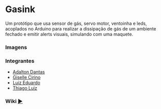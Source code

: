 # Gasink

Um protótipo que usa sensor de gás, servo motor, ventoinha e leds, acoplados no Arduino para realizar a dissipação de gás de um ambiente fechado e emitir alerts visuais, simulando com uma maquete.

### Imagens

### Integrantes

* [Adalton Dantas](https://github.com/donatelloferraz)
* [Giselle Cirino](https://github.com/gisellecirino)
* [Luiz Eduardo](https://github.com/eduardoValle)
* [Thiago Luiz](https://github.com/thiagolpv)

### Wiki [►](https://github.com/eduardoValle/sensorTemperatura/wiki)

